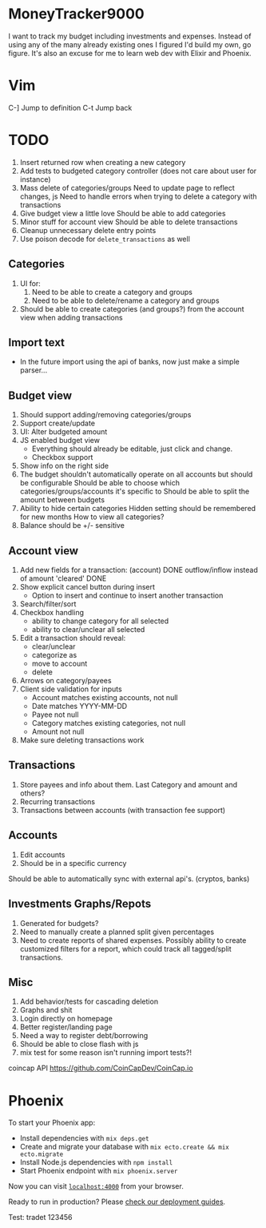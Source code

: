 # MoneyTracker9000

I want to track my budget including investments and expenses. Instead of using any of the many already existing ones I figured I'd build my own, go figure. It's also an excuse for me to learn web dev with Elixir and Phoenix.

# Vim

C-]     Jump to definition
C-t     Jump back

# TODO
1. Insert returned row when creating a new category
1. Add tests to budgeted category controller (does not care about user for instance)
1. Mass delete of categories/groups
    Need to update page to reflect changes, js
    Need to handle errors when trying to delete a category with transactions
1. Give budget view a little love
    Should be able to add categories
1. Minor stuff for account view
    Should be able to delete transactions
1. Cleanup unnecessary delete entry points
1. Use poison decode for `delete_transactions` as well

## Categories
1. UI for:
    1. Need to be able to create a category and groups
    1. Need to be able to delete/rename a category and groups
1. Should be able to create categories (and groups?) from the account view when adding transactions

## Import text
* In the future import using the api of banks, now just make a simple parser...

## Budget view
1. Should support adding/removing categories/groups
1. Support create/update
1. UI: Alter budgeted amount
1. JS enabled budget view
    + Everything should already be editable, just click and change.
    + Checkbox support
1. Show info on the right side
1. The budget shouldn't automatically operate on all accounts but should be configurable
    Should be able to choose which categories/groups/accounts it's specific to
    Should be able to split the amount between budgets
1. Ability to hide certain categories
    Hidden setting should be remembered for new months
    How to view all categories?
1. Balance should be +/- sensitive

## Account view
1. Add new fields for a transaction:
    (account)                           DONE
    outflow/inflow instead of amount
    'cleared'                           DONE
1. Show explicit cancel button during insert
    * Option to insert and continue to insert another transaction
1. Search/filter/sort
1. Checkbox handling
    + ability to change category for all selected
    + ability to clear/unclear all selected
1. Edit a transaction should reveal:
    + clear/unclear
    + categorize as
    + move to account
    + delete
1. Arrows on category/payees
1. Client side validation for inputs
    + Account matches existing accounts, not null
    + Date matches YYYY-MM-DD
    + Payee not null
    + Category matches existing categories, not null
    + Amount not null
1. Make sure deleting transactions work

## Transactions
1. Store payees and info about them. Last Category and amount and others?
1. Recurring transactions
1. Transactions between accounts (with transaction fee support)

## Accounts
1. Edit accounts
1. Should be in a specific currency

Should be able to automatically sync with external api's. (cryptos, banks)

## Investments Graphs/Repots
1. Generated for budgets?
1. Need to manually create a planned split given percentages
1. Need to create reports of shared expenses.
    Possibly ability to create customized filters for a report, which could track all tagged/split transactions.

## Misc
1. Add behavior/tests for cascading deletion
1. Graphs and shit
1. Login directly on homepage
1. Better register/landing page
1. Need a way to register debt/borrowing
1. Should be able to close flash with js
1. mix test for some reason isn't running import tests?!

coincap API <https://github.com/CoinCapDev/CoinCap.io>

# Phoenix

To start your Phoenix app:

  * Install dependencies with `mix deps.get`
  * Create and migrate your database with `mix ecto.create && mix ecto.migrate`
  * Install Node.js dependencies with `npm install`
  * Start Phoenix endpoint with `mix phoenix.server`

Now you can visit [`localhost:4000`](http://localhost:4000) from your browser.

Ready to run in production? Please [check our deployment guides](http://www.phoenixframework.org/docs/deployment).

Test: tradet 123456

